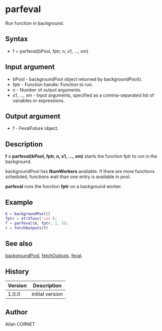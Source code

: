 # parfeval

Run function in background.

## Syntax

- f = parfeval(bPool, fptr, n, x1, ..., xm)

## Input argument

- bPool - backgroundPool object returned by backgroundPool().
- fptr - Function handle: Function to run.
- n - Number of output arguments.
- x1, ..., xm - Input arguments, specified as a comma-separated list of variables or expressions.

## Output argument

- f - FevalFuture object.

## Description

  <p><b>f = parfeval(bPool, fptr, n, x1, ..., xm)</b> starts the function fptr to run in the background.</p>
  <p>backgroundPool has <b>NumWorkers</b> available. If there are more functions scheduled, functions wait than one entry is available in pool.</p>
  <p><b>parfeval</b> runs the function <b>fptr</b> on a background worker.</p>

## Example

```matlab
b = backgroundPool()
fptr = str2func('cos');
f = parfeval(b, fptr, 1, 5);
r = fetchOutputs(f)
```

## See also

[backgroundPool](backgroundPool.md), [fetchOutputs](fetchOutputs.md), [feval](../functions_manager/feval.md).

## History

| Version | Description     |
| ------- | --------------- |
| 1.0.0   | initial version |

## Author

Allan CORNET
